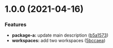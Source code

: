 # 1.0.0 (2021-04-16)


### Features

* **package-a:** update main description ([b5a1573](https://github.com/JoaoChacha/commitizen-tuto/commit/b5a157301d30658154d8ba5367ac5bc2eaf35d7e))
* **workspaces:** add two workspaces ([5bccaea](https://github.com/JoaoChacha/commitizen-tuto/commit/5bccaeaf691e0c3b8514028379d654dcb50ef6a5))



